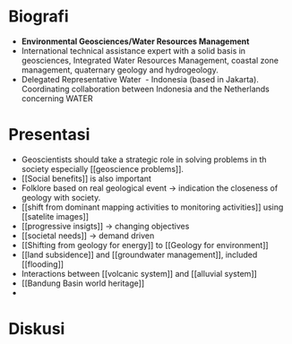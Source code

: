 # Biografi
- **Environmental Geosciences/Water Resources Management** 
- International technical assistance expert with a solid basis in geosciences, Integrated Water Resources Management, coastal zone management, quaternary geology and hydrogeology.
- Delegated Representative Water  - Indonesia (based in Jakarta). Coordinating collaboration between Indonesia and the Netherlands concerning WATER

# Presentasi
- Geoscientists should take a strategic role in solving problems in th society especially [[geoscience problems]].
- [[Social benefits]] is also important
- Folklore based on real geological event -> indication the closeness of geology with society.
- [[shift from dominant mapping activities to monitoring activities]] using [[satelite images]]
- [[progressive insigts]] -> changing objectives
- [[societal needs]] -> demand driven
- [[Shifting from geology for energy]] to [[Geology for environment]] 
- [[land subsidence]] and [[groundwater management]], included [[flooding]]
- Interactions between [[volcanic system]] and [[alluvial system]]
- [[Bandung Basin world heritage]]
- 


# Diskusi